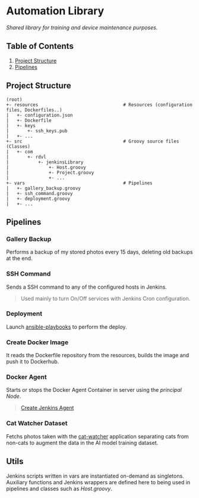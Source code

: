 # Automation Library
_Shared library for training and device maintenance purposes._


## Table of Contents
1. [Project Structure](#Project%20Structure)
2. [Pipelines](#Pipelines)


## Project Structure
~~~text
(root)
+- resources                                # Resources (configuration files, Dockerfiles..)
|   +- configuration.json
|   +- Dockerfile
|   +- keys
|       +- ssh_keys.pub
|   +- ...
+- src                                      # Groovy source files (Classes)
|   +- com
|       +- rdvl
|           +- jenkinsLibrary
|               +- Host.groovy
|               +- Project.groovy
|               +- ...
+- vars                                     # Pipelines
|   +- gallery_backup.groovy
|   +- ssh_command.groovy
|   +- deployment.groovy
|   +- ...
~~~

## Pipelines
### Gallery Backup
Performs a backup of my stored photos every 15 days, deleting old backups at the end.


### SSH Command
Sends a SSH command to any of the configured hosts in Jenkins.
> Used mainly to turn On/Off services with Jenkins Cron configuration.


### Deployment
Launch [ansible-playbooks](https://github.com/R-dVL/ansible-playbooks.git) to perform the deploy.


### Create Docker Image
It reads the Dockerfile repository from the resources, builds the image and push it to Dockerhub.


### Docker Agent
Starts or stops the Docker Agent Container in server using the _principal Node_.
> [Create Jenkins Agent](https://gist.github.com/R-dVL/374d1e0bd23f4d1f52dcb48f1d27f4b7)


### Cat Watcher Dataset
Fetchs photos taken with the [cat-watcher](https://github.com/R-dVL/cat-watcher.git) application separating cats from non-cats to augment the data in the AI model training dataset.


## Utils
Jenkins scripts written in vars are instantiated on-demand as singletons. Auxiliary functions and Jenkins wrappers are defined here to being used in pipelines and classes such as _Host.groovy_.


